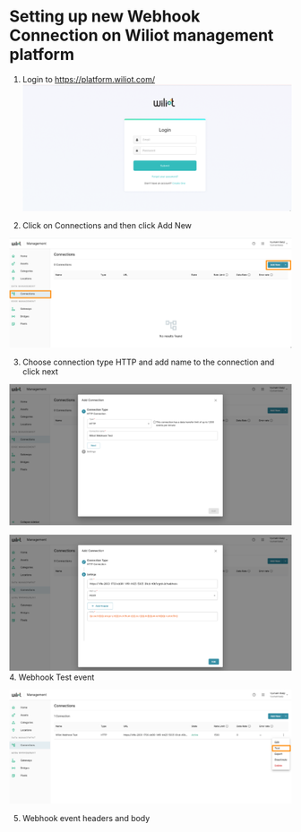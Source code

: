 # Setting up new Webhook Connection on Wiliot management platform



1. Login to https://platform.wiliot.com/
![Login-Wiliot.png](screenshots%2FLogin-Wiliot.png)


2. Click on Connections and then click  Add New

![Wiliot-connections.png](screenshots%2FWiliot-connections.png)


3. Choose connection type HTTP and add name to the connection and click next

![Wiliot_-_Webhook-Connection-2.png](screenshots%2FWiliot_-_Webhook-Connection-2.png)


![Wiliot_Platform-_url-2.png](screenshots%2FWiliot_Platform-_url-2.png)
4. Webhook Test event

![Wiliot_Test.png](screenshots%2FWiliot_Test.png)


5. Webhook event headers and body 




















